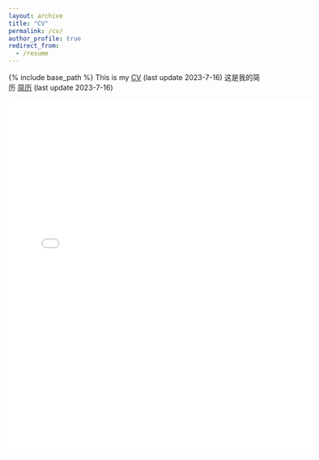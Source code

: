 ```yaml
---
layout: archive
title: "CV"
permalink: /cv/
author_profile: true
redirect_from:
  - /resume
---
```


{% include base_path %}
This is my [CV](../files/shiyaocv.pdf) (last update 2023-7-16)
这是我的简历 [简历](../files/石爻中文简历最新版.pdf) (last update 2023-7-16)

<embed src="{{ site.baseurl }}/files/cv.pdf" width="600" height="700" type='application/pdf'>
